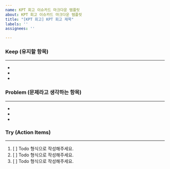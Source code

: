 ```yaml
---
name: KPT 회고 이슈카드 마크다운 템플릿
about: KPT 회고 이슈카드 마크다운 템플릿
title: "[KPT 회고] KPT 회고 제목"
labels: ''
assignees: ''

---
```


### Keep (유지할 항목)
* * *
* 
* 
* 

### Problem (문제라고 생각하는 항목)
* * *
* 
* 
* 

### Try (Action Items)
* * *
1. [ ] Todo 형식으로 작성해주세요.
2. [ ] Todo 형식으로 작성해주세요.
3. [ ] Todo 형식으로 작성해주세요.
